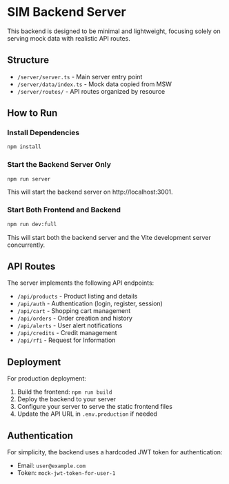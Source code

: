 # SIM Backend Server

This backend is designed to be minimal and lightweight, focusing solely on serving mock data with realistic API routes.

## Structure

- `/server/server.ts` - Main server entry point
- `/server/data/index.ts` - Mock data copied from MSW
- `/server/routes/` - API routes organized by resource

## How to Run

### Install Dependencies

```bash
npm install
```

### Start the Backend Server Only

```bash
npm run server
```

This will start the backend server on http://localhost:3001.

### Start Both Frontend and Backend

```bash
npm run dev:full
```

This will start both the backend server and the Vite development server concurrently.

## API Routes

The server implements the following API endpoints:

- `/api/products` - Product listing and details
- `/api/auth` - Authentication (login, register, session)
- `/api/cart` - Shopping cart management
- `/api/orders` - Order creation and history
- `/api/alerts` - User alert notifications
- `/api/credits` - Credit management
- `/api/rfi` - Request for Information

## Deployment

For production deployment:

1. Build the frontend: `npm run build`
2. Deploy the backend to your server
3. Configure your server to serve the static frontend files
4. Update the API URL in `.env.production` if needed

## Authentication

For simplicity, the backend uses a hardcoded JWT token for authentication:

- Email: `user@example.com`
- Token: `mock-jwt-token-for-user-1`